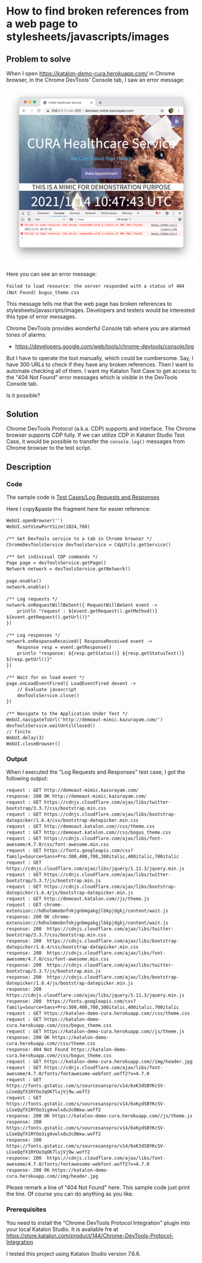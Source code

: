 How to find broken references from a web page to stylesheets/javascripts/images
====

## Problem to solve

When I open https://katalon-demo-cura.herokuapp.com/ in Chrome browser, in the Chrome DevTools' Console tab, I saw an error message:

![404NotFound](images/404NotFound.png)

Here you can see an error message:

`Failed to load resource: the server responded with a status of 404 (Not Found) bugus_theme.css`

This message tells me that the web page has broken references to stylesheets/javascripts/images. Developers and testers would be interested this type of error messages.

Chrome DevTools provides wonderful Console tab where you are alarmed tones of alarms:

- https://developers.google.com/web/tools/chrome-devtools/console/log

But I have to operate the tool manually, which could be cumbersome. Say, I have 300 URLs to check if they have any broken references. Then I want to automate checking all of them. I want my Katalon Test Case to get access to the "404 Not Found" error messages which is visible in the DevTools Console tab.

Is it possible?

## Solution

Chrome DevTools Protocol (a.k.a. CDP) supports []() and []() interface. The Chrome browser supports CDP fully. If we can utilize CDP in Katalon Studio Test Case, it would be possible to transfer the `console.log()` messages from Chrome browser to the test script. 




## Description

### Code

The sample code is
[Test Cases/Log Requests and Responses](../Scripts/Log%20Requests%20and%20Responses/Script1610620664750.groovy)

Here I copy&paste the fragment here for easier reference:

```
WebUI.openBrowser('')
WebUI.setViewPortSize(1024,768)

/** Get DevTools service to a tab in Chrome browser */
ChromeDevToolsService devToolsService = CdpUtils.getService()

/** Get indivisual CDP commands */
Page page = devToolsService.getPage()
Network network = devToolsService.getNetwork()

page.enable()
network.enable()

/** Log requests */
network.onRequestWillBeSent({ RequestWillBeSent event ->
	println "request : ${event.getRequest().getMethod()} ${event.getRequest().getUrl()}"
})

/** Log responses */
network.onResponseReceived({ ResponseReceived event ->
	Response resp = event.getResponse()
	println "response: ${resp.getStatus()} ${resp.getStatusText()} ${resp.getUrl()}"
})

/** Wait for on load event */
page.onLoadEventFired({ LoadEventFired devent ->
	// Evaluate javascript
	devToolsService.close()
})

/** Navigate to the Application Under Test */
WebUI.navigateToUrl('http://demoaut-mimic.kazurayam.com/')
devToolsService.waitUntilClosed()
// finito
WebUI.delay(3)
WebUI.closeBrowser()
```

### Output

When I executed the "Log Requests and Responses" test case, I got the following output:

```
request : GET http://demoaut-mimic.kazurayam.com/
response: 200 OK http://demoaut-mimic.kazurayam.com/
request : GET https://cdnjs.cloudflare.com/ajax/libs/twitter-bootstrap/3.3.7/css/bootstrap.min.css
request : GET https://cdnjs.cloudflare.com/ajax/libs/bootstrap-datepicker/1.6.4/css/bootstrap-datepicker.min.css
request : GET http://demoaut.katalon.com//css/theme.css
request : GET http://demoaut.katalon.com//css/bogus_theme.css
request : GET https://cdnjs.cloudflare.com/ajax/libs/font-awesome/4.7.0/css/font-awesome.min.css
request : GET https://fonts.googleapis.com/css?family=Source+Sans+Pro:300,400,700,300italic,400italic,700italic
request : GET https://cdnjs.cloudflare.com/ajax/libs/jquery/1.11.3/jquery.min.js
request : GET https://cdnjs.cloudflare.com/ajax/libs/twitter-bootstrap/3.3.7/js/bootstrap.min.js
request : GET https://cdnjs.cloudflare.com/ajax/libs/bootstrap-datepicker/1.6.4/js/bootstrap-datepicker.min.js
request : GET http://demoaut.katalon.com//js/theme.js
request : GET chrome-extension://hdholmmobnfnkjgnbmgakgjlbkpjdgkj/content/wait.js
response: 200 OK chrome-extension://hdholmmobnfnkjgnbmgakgjlbkpjdgkj/content/wait.js
response: 200  https://cdnjs.cloudflare.com/ajax/libs/twitter-bootstrap/3.3.7/css/bootstrap.min.css
response: 200  https://cdnjs.cloudflare.com/ajax/libs/bootstrap-datepicker/1.6.4/css/bootstrap-datepicker.min.css
response: 200  https://cdnjs.cloudflare.com/ajax/libs/font-awesome/4.7.0/css/font-awesome.min.css
response: 200  https://cdnjs.cloudflare.com/ajax/libs/twitter-bootstrap/3.3.7/js/bootstrap.min.js
response: 200  https://cdnjs.cloudflare.com/ajax/libs/bootstrap-datepicker/1.6.4/js/bootstrap-datepicker.min.js
response: 200  https://cdnjs.cloudflare.com/ajax/libs/jquery/1.11.3/jquery.min.js
response: 200  https://fonts.googleapis.com/css?family=Source+Sans+Pro:300,400,700,300italic,400italic,700italic
request : GET https://katalon-demo-cura.herokuapp.com//css/theme.css
request : GET https://katalon-demo-cura.herokuapp.com//css/bogus_theme.css
request : GET https://katalon-demo-cura.herokuapp.com//js/theme.js
response: 200 OK https://katalon-demo-cura.herokuapp.com//css/theme.css
response: 404 Not Found https://katalon-demo-cura.herokuapp.com//css/bogus_theme.css
request : GET https://katalon-demo-cura.herokuapp.com//img/header.jpg
request : GET https://cdnjs.cloudflare.com/ajax/libs/font-awesome/4.7.0/fonts/fontawesome-webfont.woff2?v=4.7.0
request : GET https://fonts.gstatic.com/s/sourcesanspro/v14/6xK3dSBYKcSV-LCoeQqfX1RYOo3qOK7lujVj9w.woff2
request : GET https://fonts.gstatic.com/s/sourcesanspro/v14/6xKydSBYKcSV-LCoeQqfX1RYOo3ig4vwlxdu3cOWxw.woff2
response: 200 OK https://katalon-demo-cura.herokuapp.com//js/theme.js
response: 200  https://fonts.gstatic.com/s/sourcesanspro/v14/6xKydSBYKcSV-LCoeQqfX1RYOo3ig4vwlxdu3cOWxw.woff2
response: 200  https://fonts.gstatic.com/s/sourcesanspro/v14/6xK3dSBYKcSV-LCoeQqfX1RYOo3qOK7lujVj9w.woff2
response: 200  https://cdnjs.cloudflare.com/ajax/libs/font-awesome/4.7.0/fonts/fontawesome-webfont.woff2?v=4.7.0
response: 200 OK https://katalon-demo-cura.herokuapp.com//img/header.jpg
```

Please remark a line of "404 Not Found" here. This sample code just print the line. Of course you can do anything as you like.


### Prerequisites

You need to install the "Chrome DevTools Protocol Integration" plugin into your local Katalon Studio.
It is avaliable fre at
https://store.katalon.com/product/144/Chrome-DevTools-Protocol-Integration

I tested this project using Katalon Studio version 7.6.6.
